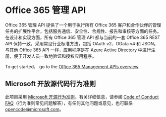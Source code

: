 # <a name="office-365-management-apis"></a>Office 365 管理 API

Office 365 管理 API 提供了一个用于执行所有 Office 365 客户和合作伙伴的管理任务的扩展性平台，包括服务通信、安全性、合规性、报告和审核等方面的任务。 在设计和实现方面，所有 Office 365 管理 API 都与当前的一套 Office 365 REST API 保持一致，采用常见行业标准方法，包括 OAuth v2、OData v4 和 JSON。 与其他 Office 365 API 一样，应用程序是在 Azure Active Directory 中进行注册，便于开发人员一致地验证和授权应用程序。

To get started， go to the [Office 365 Management APIs overview](https://docs.microsoft.com/office/office-365-management-api/office-365-management-apis-overview).



## <a name="microsoft-open-source-code-of-conduct"></a>Microsoft 开放源代码行为准则
此项目采用 [Microsoft 开源行为准则](https://opensource.microsoft.com/codeofconduct/)。有关详细信息，请参阅 [Code of Conduct FAQ](https://opensource.microsoft.com/codeofconduct/faq/)（行为准则常见问题解答），有任何其他问题或意见，也可联系 [opencode@microsoft.com](mailto:opencode@microsoft.com)。